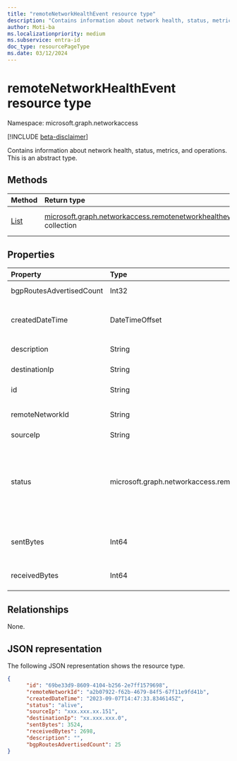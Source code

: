 ```yaml
---
title: "remoteNetworkHealthEvent resource type"
description: "Contains information about network health, status, metrics, and operations."
author: Moti-ba
ms.localizationpriority: medium
ms.subservice: entra-id
doc_type: resourcePageType
ms.date: 03/12/2024
---
```


# remoteNetworkHealthEvent resource type

Namespace: microsoft.graph.networkaccess

[!INCLUDE [beta-disclaimer](../../includes/beta-disclaimer.md)]

Contains information about network health, status, metrics, and operations.
This is an abstract type.

## Methods
|Method|Return type|Description|
|:---|:---|:---|
|[List](../api/networkaccess-logs-list-remotenetworks.md)|[microsoft.graph.networkaccess.remotenetworkhealthevent](../resources/networkaccess-remotenetworkhealthevent.md) collection|Get a list of the [microsoft.graph.networkaccess.remotenetworkhealthevent](../resources/networkaccess-remotenetworkhealthevent.md) objects and their properties.|

## Properties
|Property|Type|Description|
|:---|:---|:---|
|bgpRoutesAdvertisedCount|Int32|The number of BGP routes advertised through tunnel.|
|createdDateTime|DateTimeOffset|The time of the original event generation in UTC. Supports `$filter` (`ge`, `le`) and `$orderby`.|
|description|String|The description of the event.|
|destinationIp|String|The IP address of the destination.|
|id|String|A unique identifier for each remoteNetworkHealthEvent.|
|remoteNetworkId|String|A unique identifier for each remoteNetwork site. Supports `$filter` (`eq`).|
|sourceIp|String|The public IP address.|
|status|microsoft.graph.networkaccess.remoteNetworkStatus|The status of the remote network. The possible values are: `tunnelDisconnected`, `tunnelConnected`, `bgpDisconnected`, `bgpConnected`, `remoteNetworkAlive`, `unknownFutureValue`.|
|sentBytes|Int64|The number of bytes sent from the source to the destination for the connection or session.|
|receivedBytes|Int64|The number of bytes sent from the destination to the source.|

## Relationships
None.

## JSON representation
The following JSON representation shows the resource type.
<!-- {
  "blockType": "resource",
  "keyProperty": "id",
  "@odata.type": "microsoft.graph.networkaccess.remoteNetworkHealthEvent",
  "openType": false
}
-->
``` json
{
      "id": "69be33d9-8609-4104-b256-2e7ff1579698",
      "remoteNetworkId": "a2b07922-f62b-4679-84f5-67f11e9fd41b",
      "createdDateTime": "2023-09-07T14:47:33.8346145Z",
      "status": "alive",
      "sourceIp": "xxx.xxx.xx.151",
      "destinationIp": "xx.xxx.xxx.0",
      "sentBytes": 3524,
      "receivedBytes": 2698,
      "description": "",
      "bgpRoutesAdvertisedCount": 25
}
```


